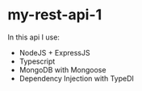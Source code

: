 # my-rest-api-1
In this api I use:
- NodeJS + ExpressJS
- Typescript
- MongoDB with Mongoose
- Dependency Injection with TypeDI
